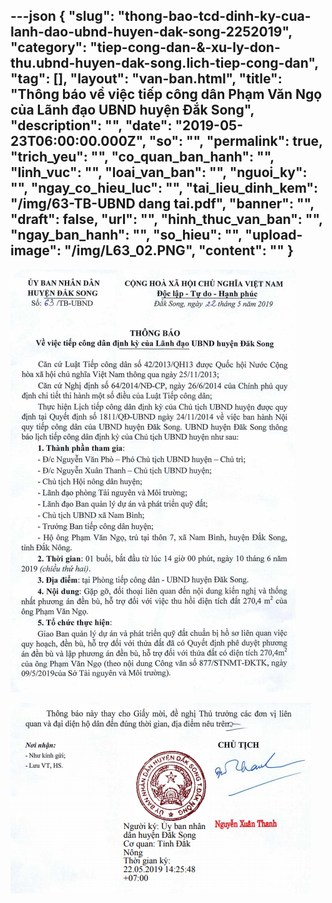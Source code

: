 ---json
{
    "slug": "thong-bao-tcd-dinh-ky-cua-lanh-dao-ubnd-huyen-dak-song-2252019",
    "category": "tiep-cong-dan-&-xu-ly-don-thu.ubnd-huyen-dak-song.lich-tiep-cong-dan",
    "tag": [],
    "layout": "van-ban.html",
    "title": "Thông báo về việc tiếp công dân Phạm Văn Ngọ của Lãnh đạo UBND huyện Đắk Song",
    "description": "",
    "date": "2019-05-23T06:00:00.000Z",
    "so": "",
    "permalink": true,
    "trich_yeu": "",
    "co_quan_ban_hanh": "",
    "linh_vuc": "",
    "loai_van_ban": "",
    "nguoi_ky": "",
    "ngay_co_hieu_luc": "",
    "tai_lieu_dinh_kem": "/img/63-TB-UBND dang tai.pdf",
    "banner": "",
    "draft": false,
    "url": "",
    "hinh_thuc_van_ban": "",
    "ngay_ban_hanh": "",
    "so_hieu": "",
    "upload-image": "/img/L63_02.PNG",
    "__content__": ""
}
---
<p><img alt="" src="/img/L63_01.PNG" /></p>

<p><img alt="" src="/img/L63_02.PNG" /></p>
